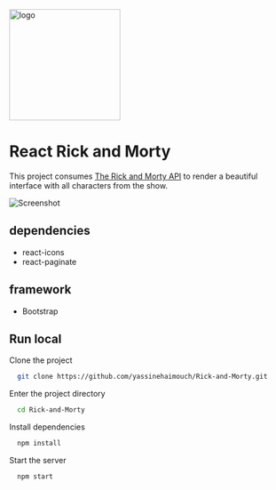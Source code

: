 <img src="https://mortyandrick.vercel.app/static/media/Rick_and_Morty.9d987000b1a6f6e35505.png" alt="logo" width="200"/>


# React Rick and Morty

This project consumes [The Rick and Morty API](https://rickandmortyapi.com/) to render a beautiful interface with all characters from the show.



![Screenshot](https://user-images.githubusercontent.com/71409259/211540927-197f9b89-688d-4b4e-807e-6910ea259e6d.PNG)




## dependencies

- react-icons
- react-paginate

## framework

- Bootstrap

## Run local

Clone the project

```bash
  git clone https://github.com/yassinehaimouch/Rick-and-Morty.git
```

Enter the project directory 

```bash
  cd Rick-and-Morty 
```

Install dependencies

```bash
  npm install
```

Start the server

```bash
  npm start
```
